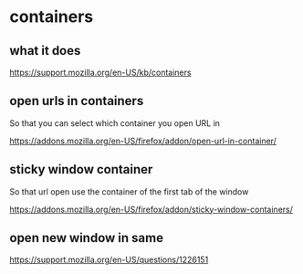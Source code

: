 # containers 

## what it does

https://support.mozilla.org/en-US/kb/containers

## open urls in containers

So that you can select which container you open URL in

https://addons.mozilla.org/en-US/firefox/addon/open-url-in-container/

## sticky window container

So that url open use the container of the first tab of the window

https://addons.mozilla.org/en-US/firefox/addon/sticky-window-containers/

## open new window in same

https://support.mozilla.org/en-US/questions/1226151
